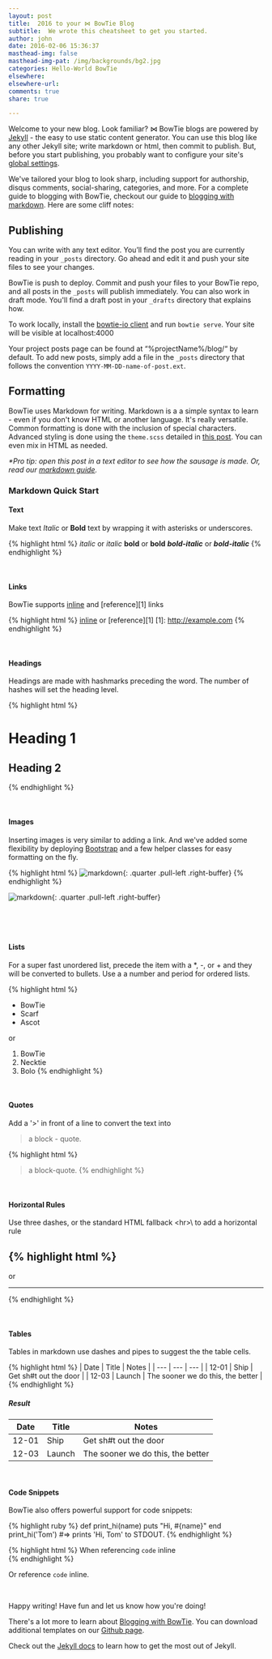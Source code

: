 ```yaml
---
layout: post
title:  2016 to your ⋈ BowTie Blog
subtitle:  We wrote this cheatsheet to get you started.
author: john
date: 2016-02-06 15:36:37
masthead-img: false
masthead-img-pat: /img/backgrounds/bg2.jpg
categories: Hello-World BowTie
elsewhere:
elsewhere-url:
comments: true
share: true

---
```


Welcome to your new blog. Look familiar? ⋈ BowTie blogs are powered by [Jekyll][jekyll] - the easy to use static content generator. You can use this blog like any other Jekyll site; write markdown or html, then commit to publish. But, before you start publishing, you probably want to configure your site's [global settings](https://bowtie.io/help/bowtie-site-configuration/).

We've tailored your blog to look sharp, including support for authorship, disqus comments, social-sharing, categories, and more. For a complete guide to blogging with BowTie, checkout our guide to [blogging with markdown](https://bowtie.io/help/blogging-with-bowtie/). Here are some cliff notes:

## Publishing

You can write with any text editor. You’ll find the post you are currently reading in your `_posts` directory. Go ahead and edit it and push your site files to see your changes.

BowTie is push to deploy. Commit and push your files to your BowTie repo, and all posts in the `_posts` will publish immediately. You can also work in draft mode. You'll find a draft post in your `_drafts` directory that explains how.

To work locally, install the [bowtie-io client]() and run `bowtie serve`. Your site will be visible at localhost:4000

Your project posts page can be found at “%projectName%/blog/“ by default. To add new posts, simply add a file in the `_posts` directory that follows the convention `YYYY-MM-DD-name-of-post.ext`.

## Formatting

BowTie uses Markdown for writing. Markdown is a a simple syntax to learn - even if you don't know HTML or another language. It's really versatile. Common formatting is done with the inclusion of special characters. Advanced styling is done using the `theme.scss` detailed in [this post](https://bowtie.io/news/style-customize-bowtie-frontend/). You can even mix in HTML as needed.

_*Pro tip: open this post in a text editor to see how the sausage is made. Or, read our [markdown guide](https://bowtie.io/news/blogging-with-bowtie/)._

### Markdown Quick Start

#### Text

Make text _Italic_ or **Bold** text by wrapping it with asterisks or underscores.

{% highlight html %}
*italic* or _italic_
**bold** or __bold__
***bold-italic*** or ___bold-italic___
{% endhighlight %}


&nbsp;

#### Links

BowTie supports [inline](http://example.com) and [reference][1] links

{% highlight html %}
[inline](http://example.com)
or
[reference][1]
[1]: http://example.com
{% endhighlight %}


&nbsp;

#### Headings

Headings are made with hashmarks preceding the word. The number of hashes will set the heading level.  

{% highlight html %}
# Heading 1
## Heading 2
{% endhighlight %}

&nbsp;

#### Images

Inserting images is very similar to adding a link. And we've added some flexibility by deploying [Bootstrap](https://getbootstrap.com) and a few helper classes for easy formatting on the fly.

{% highlight html %}
![markdown](https://bowtie.io/img/markdown.png "Markdown Mofo! Do you speak it?"){: .quarter .pull-left .right-buffer}
{% endhighlight %}

![markdown](https://bowtie.io/img/markdown.png "Markdown Mofo! Do you speak it?"){: .quarter .pull-left .right-buffer}

<div class="clearfix">&nbsp;</div>


&nbsp;

#### Lists

For a super fast unordered list, precede the item with a *, -, or + and they will be converted to bullets. Use a a number and period for ordered lists.

{% highlight html %}
* BowTie
* Scarf
* Ascot

or

1. BowTie
2. Necktie
3. Bolo
{% endhighlight %}


&nbsp;

#### Quotes

Add a '>' in front of a line to convert the text into

> a block - quote.

{% highlight html %}
> a block-quote.
{% endhighlight %}



&nbsp;

#### Horizontal Rules

Use three dashes, or the standard HTML fallback \<hr>\ to add a horizontal rule

{% highlight html %}
---
or
<hr>
{% endhighlight %}


&nbsp;

####  Tables

Tables in markdown use dashes and pipes to suggest the the table cells.

{% highlight html %}
| Date | Title | Notes |
| ---  | --- | --- |
| 12-01 | Ship | Get sh#t out the door |
| 12-03 | Launch | The sooner we do this, the better |
{% endhighlight %}

##### Result

| Date | Title | Notes |
| ---  | --- | --- |
| 12-01 | Ship | Get sh#t out the door |
| 12-03 | Launch | The sooner we do this, the better |

&nbsp;

####  Code Snippets

BowTie also offers powerful support for code snippets:

{% highlight ruby %}
def print_hi(name)
  puts "Hi, #{name}"
end
print_hi('Tom')
#=> prints 'Hi, Tom' to STDOUT.
{% endhighlight %}

{% highlight html %}
When referencing `code` inline  
{% endhighlight %}

Or reference `code` inline.  

&nbsp;


Happy writing! Have fun and let us know how you're doing!

There's a lot more to learn about [Blogging with BowTie](https://bowtie.io/help/blogging-with-bowtie/). You can download additional templates on our [Github page](https://github.com/bowtie-io).

Check out the [Jekyll docs][jekyll] to learn how to get the most out of Jekyll.

[jekyll]:      http://jekyllrb.com

